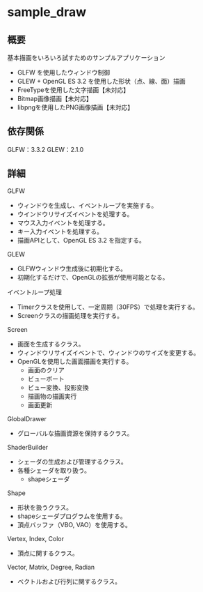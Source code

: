 # sample_draw

## 概要

基本描画をいろいろ試すためのサンプルアプリケーション
- GLFW を使用したウィンドウ制御
- GLEW + OpenGL ES 3.2 を使用した形状（点、線、面）描画
- FreeTypeを使用した文字描画【未対応】
- Bitmap画像描画【未対応】
- libpngを使用したPNG画像描画【未対応】

## 依存関係

GLFW：3.3.2
GLEW：2.1.0

## 詳細

GLFW

- ウィンドウを生成し、イベントループを実施する。
- ウインドウリサイズイベントを処理する。
- マウス入力イベントを処理する。
- キー入力イベントを処理する。
- 描画APIとして、OpenGL ES 3.2 を指定する。

GLEW

- GLFWウィンドウ生成後に初期化する。
- 初期化するだけで、OpenGLの拡張が使用可能となる。

イベントループ処理

- Timerクラスを使用して、一定周期（30FPS）で処理を実行する。
- Screenクラスの描画処理を実行する。

Screen

- 画面を生成するクラス。
- ウィンドウリサイズイベントで、ウィンドウのサイズを変更する。
- OpenGLを使用した画面描画を実行する。
    - 画面のクリア
    - ビューポート
    - ビュー変換、投影変換
    - 描画物の描画実行
    - 画面更新

GlobalDrawer

- グローバルな描画資源を保持するクラス。

ShaderBuilder

- シェーダの生成および管理するクラス。
- 各種シェーダを取り扱う。
    - shapeシェーダ

Shape

- 形状を扱うクラス。
- shapeシェーダプログラムを使用する。
- 頂点バッファ（VBO, VAO）を使用する。

Vertex, Index, Color

- 頂点に関するクラス。

Vector, Matrix, Degree, Radian

- ベクトルおよび行列に関するクラス。
